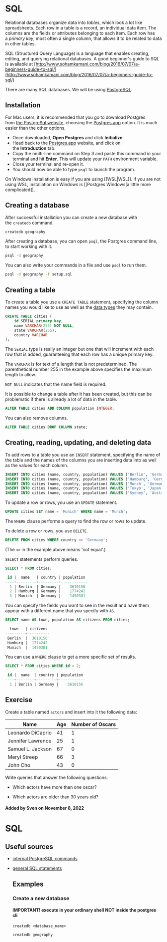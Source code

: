 # SQL

Relational databases organize data into _tables_, which look a lot like spreadsheets. Each row in a table is a record, an individual data item. The columns are the fields or attributes belonging to each item. Each row has a _primary key_, most often a single column, that allows it to be related to data in other tables.

SQL (Structured Query Language) is a language that enables creating, editing, and querying relational databases. A good beginner's guide to SQL is available at [http://www.sohamkamani.com/blog/2016/07/07/a-beginners-guide-to-sql/](http://www.sohamkamani.com/blog/2016/07/07/a-beginners-guide-to-sql/)

There are many SQL databases. We will be using [PostgreSQL](https://www.postgresql.org/).

## Installation

For Mac users, it is recommended that you go to download Postgres from [the PostgreSql website](https://www.postgresql.org/download/), choosing the [Postgres.app](http://postgresapp.com/) option. It is much easier than the other options.

-   Once downloaded, **Open Postgres** and click **Initialize**.
-   Head back to the [Postgres.app](http://postgresapp.com/) website, and click on the **Introduction** tab.
-   Copy the multi-line command on Step 3 and paste this command in your terminal and hit **Enter**. This will update your `PATH` environment variable.
-   Close your terminal and re-open it.
-   You should now be able to type `psql` to launch the program.

On Windows installation is easy if you are using [[WSL|WSL]]. If you are not using WSL, installation on Windows is [[Postgres Windows|a little more complicated]].

## Creating a database

After successful installation you can create a new database with the `createdb` command.

```bash
createdb geography
```

After creating a database, you can open `psql`, the Postgres command line, to start working with it.

```bash
psql -d geography
```

You can also write your commands in a file and use `psql` to run them.

```bash
psql -d geography -f setup.sql
```

## Creating a table

To create a table you use a `CREATE TABLE` statement, specifying the column names you would like to use as well as the [data types](https://www.postgresql.org/docs/14/datatype.html) they may contain.

```sql
CREATE TABLE cities (
    id SERIAL primary key,
    name VARCHAR(255) NOT NULL,
    state VARCHAR(255),
    country VARCHAR
);
```

The `SERIAL` type is really an integer but one that will increment with each row that is added, guaranteeing that each row has a unique primary key.

The `VARCHAR` is for text of a length that is not predetermined. The parenthetical number 255 in the example above specifies the maximum length to allow.

`NOT NULL` indicates that the name field is required.

It is possible to change a table after it has been created, but this can be problematic if there is already a lot of data in the table.

```sql
ALTER TABLE cities ADD COLUMN population INTEGER;
```

You can also remove columns.

```sql
ALTER TABLE cities DROP COLUMN state;
```

## Creating, reading, updating, and deleting data

To add rows to a table you use an `INSERT` statement, specifying the name of the table and the names of the columns you are inserting data into as well as the values for each column.

```sql
INSERT INTO cities (name, country, population) VALUES ('Berlin', 'Germany', 3610156);
INSERT INTO cities (name, country, population) VALUES ('Hamburg', 'Germany', 1774242);
INSERT INTO cities (name, country, population) VALUES ('Munch', 'Germany', 1450381);
INSERT INTO cities (name, country, population) VALUES ('Tokyo', 'Japan', 13617445);
INSERT INTO cities (name, country, population) VALUES ('Sydney', 'Australia', 4921000);
```

To update a row or rows, you use an `UPDATE` statement.

```sql
UPDATE cities SET name = 'Munich' WHERE name = 'Munch';
```

The `WHERE` clause performs a query to find the row or rows to update.

To delete a row or rows, you use `DELETE`.

```sql
DELETE FROM cities WHERE country <> 'Germany';
```

(The `<>` in the example above means 'not equal'.)

`SELECT` statements perform queries.

```sql
SELECT * FROM cities;

 id |  name   | country | population
----+---------+---------+------------
  1 | Berlin  | Germany |    3610156
  2 | Hamburg | Germany |    1774242
  3 | Munich  | Germany |    1450381
```

You can specify the fields you want to see in the result and have them appear with a different name that you specify with `AS`.

```sql
SELECT name AS town, population AS citizens FROM cities;

  town   | citizens
---------+----------
 Berlin  |  3610156
 Hamburg |  1774242
 Munich  |  1450381
```

You can use a `WHERE` clause to get a more specific set of results.

```sql
SELECT * FROM cities WHERE id < 2;

 id |  name  | country | population
----+--------+---------+------------
  1 | Berlin | Germany |    3610156
```

## Exercise

Create a table named `actors` and insert into it the following data:

<table>
<thead>
<tr>
<th>Name</th>
<th>Age</th>
<th>Number of Oscars</th>
</tr>
</thead>
<tbody><tr>
<td>Leonardo DiCaprio</td>
<td>41</td>
<td>1</td>
</tr>
<tr>
<td>Jennifer Lawrence</td>
<td>25</td>
<td>1</td>
</tr>
<tr>
<td>Samuel L. Jackson</td>
<td>67</td>
<td>0</td>
</tr>
<tr>
<td>Meryl Streep</td>
<td>66</td>
<td>3</td>
</tr>
<tr>
<td>John Cho</td>
<td>43</td>
<td>0</td>
</tr>
</tbody></table>

Write queries that answer the following questions:

-   Which actors have more than one oscar?
    
-   Which actors are older than 30 years old?

#### Added by **Sven** on November 8, 2022

# SQL

## Useful sources

-   [internal PostgreSQL commands](https://gist.github.com/Kartones/dd3ff5ec5ea238d4c546)
-   [general SQL statements](https://www.postgresqltutorial.com/wp-content/uploads/2018/03/PostgreSQL-Cheat-Sheet.pdf)
    
    ## Examples
    
    ### Create a new database
    
    #### **IMPORTANT!** execute in your ordinary shell **NOT** inside the postgres cli
    
    `createdb <database_name>`
    
    ```bash
    createdb geography
    ```